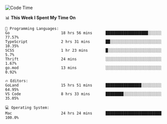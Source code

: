 <!--START_SECTION:waka-->
![Code Time](http://img.shields.io/badge/Code%20Time-133%20hrs%2044%20mins-blue)

📊 **This Week I Spent My Time On** 

```text
💬 Programming Languages: 
Go                       18 hrs 56 mins      ███████████████████░░░░░░   77.57% 
TypeScript               2 hrs 31 mins       ██░░░░░░░░░░░░░░░░░░░░░░░   10.35% 
SCSS                     1 hr 23 mins        █░░░░░░░░░░░░░░░░░░░░░░░░   5.7% 
Thrift                   24 mins             ░░░░░░░░░░░░░░░░░░░░░░░░░   1.67% 
go.mod                   13 mins             ░░░░░░░░░░░░░░░░░░░░░░░░░   0.92%

🔥 Editors: 
GoLand                   15 hrs 51 mins      ████████████████░░░░░░░░░   64.95% 
VS Code                  8 hrs 33 mins       ████████░░░░░░░░░░░░░░░░░   35.05%

💻 Operating System: 
Mac                      24 hrs 24 mins      █████████████████████████   100.0%

```


<!--END_SECTION:waka-->